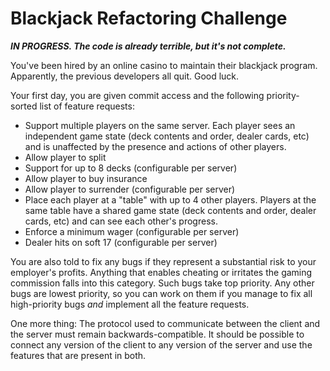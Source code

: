 # Blackjack Refactoring Challenge #

**_IN PROGRESS.  The code is already terrible, but it's not complete._**

You've been hired by an online casino to maintain their blackjack program.
Apparently, the previous developers all quit.  Good luck.

Your first day, you are given commit access and the following priority-sorted
list of feature requests:

- Support multiple players on the same server.  Each player sees an independent
  game state (deck contents and order, dealer cards, etc) and is unaffected by
  the presence and actions of other players.
- Allow player to split
- Support for up to 8 decks (configurable per server)
- Allow player to buy insurance
- Allow player to surrender (configurable per server)
- Place each player at a "table" with up to 4 other players.  Players at the
  same table have a shared game state (deck contents and order, dealer cards,
  etc) and can see each other's progress.
- Enforce a minimum wager (configurable per server)
- Dealer hits on soft 17 (configurable per server)

You are also told to fix any bugs if they represent a substantial risk to your
employer's profits.  Anything that enables cheating or irritates the gaming
commission falls into this category.  Such bugs take top priority.  Any other
bugs are lowest priority, so you can work on them if you manage to fix all
high-priority bugs _and_ implement all the feature requests.

One more thing: The protocol used to communicate between the client and the
server must remain backwards-compatible.  It should be possible to connect any
version of the client to any version of the server and use the features that
are present in both.
